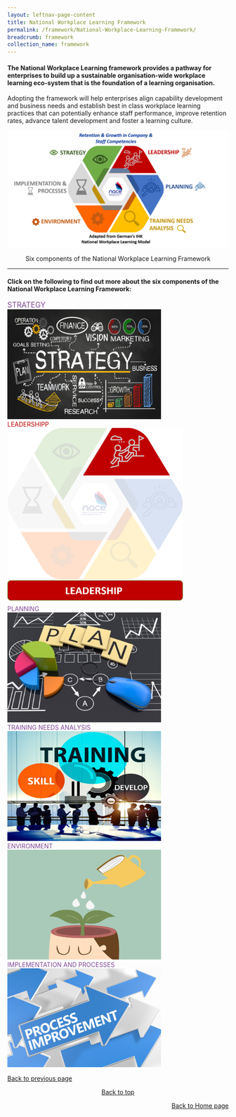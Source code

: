 ```yaml
---
layout: leftnav-page-content
title: National Workplace Learning Framework
permalink: /framework/National-Workplace-Learning-Framework/
breadcrumb: framework
collection_name: framework
---
```



#### The National Workplace Learning framework provides a pathway for enterprises to build up a sustainable organisation-wide workplace learning eco-system that is the foundation of a learning organisation. 

Adopting the framework will help enterprises align capability development and business needs and establish best in class workplace learning practices that can potentially enhance staff performance, improve retention rates, advance talent development and foster a learning culture. 


![National Workplace Learning Framework](/images/framework-title.png)
<p style="text-align:center">Six components of the National Workplace Learning Framework</p>

-------------------

#### **Click on the following to find out more about the six components of the National Workplace Learning Framework:**

<p><p>
	
<div>
	<div class="row is-multiline">
		<div class="col is-one-third-desktop is-one-third-tablet">
			<figcaption class="has-text-weight-bold" style="color:#814997"><big>STRATEGY</big></figcaption>
			<a href="/framework/strategy-overview/"><img src="/images/test/strategy6.jpg" alt="strategy" style="width:350px;height:250px;"></a>
		</div>
		<div class="col is-one-third-desktop is-one-third-tablet">
			<figcaption class="has-text-weight-bold" style="color:#C00000">LEADERSHIPP</figcaption>
			<a href="/framework/leadership-overview/"><img src="/images/test/L3.png" alt="leadership" style="width:400px;height:400px;"></a>
		</div>
		<div class="col is-one-third-desktop is-one-third-tablet">
			<figcaption class="has-text-weight-bold" style="color:#814997">PLANNING</figcaption>
			<a href="/framework/planning-overview/"><img src="/images/planning.jpg" alt="planning" style="width:350px;height:250px;"></a>
		</div>
		<div class="col is-one-third-desktop is-one-third-tablet">
			<figcaption class="has-text-weight-bold" style="color:#814997">TRAINING NEEDS ANALYSIS</figcaption>
			<a href="/framework/training-needs-analysis-overview/"><img src="/images/test/training6.jpg" alt="training-needs-analysis" style="width:350px;height:250px;"></a>
		</div>
		<div class="col is-one-third-desktop is-one-third-tablet">
			<figcaption class="has-text-weight-bold" style="color:#814997">ENVIRONMENT</figcaption>
			<a href="/framework/environment-overview/"><img src="/images/environment.jpg" alt="environment" style="width:350px;height:250px;"></a>
		</div>
		<div class="col is-one-third-desktop is-one-third-tablet">
			<figcaption class="has-text-weight-bold" style="color:#814997">IMPLEMENTATION AND PROCESSES</figcaption>
			<a href="/framework/implementation-and-processes-overview/"><img src="/images/test/process6.jpg" alt="implementation-and-processes" style="width:350px;height:225px;"></a>
	        </div>
</div>



	
<p style="text-align:left"><a href="#" onclick="history.go(-1)">Back to previous page</a>
<p style="text-align:center"><a href="#top">Back to top</a>
<p style="text-align:right"><a href="https://nyp-wpl-staging.netlify.com/">Back to Home page</a>

